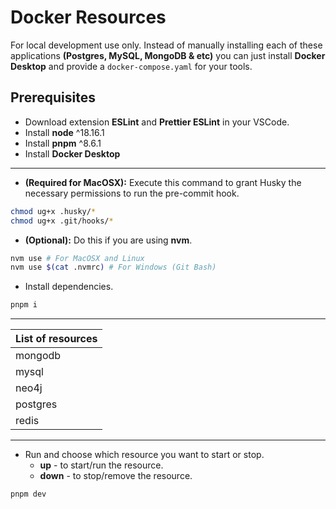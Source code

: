 # Docker Resources

For local development use only. Instead of manually installing each of these applications **(Postgres, MySQL, MongoDB & etc)** you can just install **Docker Desktop** and provide a `docker-compose.yaml` for your tools.

## Prerequisites

- Download extension **ESLint** and **Prettier ESLint** in your VSCode.
- Install **node** ^18.16.1
- Install **pnpm** ^8.6.1
- Install **Docker Desktop**

---

- **(Required for MacOSX):** Execute this command to grant Husky the necessary permissions to run the pre-commit hook.

```bash
chmod ug+x .husky/*
chmod ug+x .git/hooks/*
```

- **(Optional):** Do this if you are using **nvm**.

```bash
nvm use # For MacOSX and Linux
nvm use $(cat .nvmrc) # For Windows (Git Bash)
```

- Install dependencies.

```bash
pnpm i
```

---

| List of resources |
| :---------------- |
| mongodb           |
| mysql             |
| neo4j             |
| postgres          |
| redis             |

---

- Run and choose which resource you want to start or stop.
  - **up** - to start/run the resource.
  - **down** - to stop/remove the resource.

```bash
pnpm dev
```

